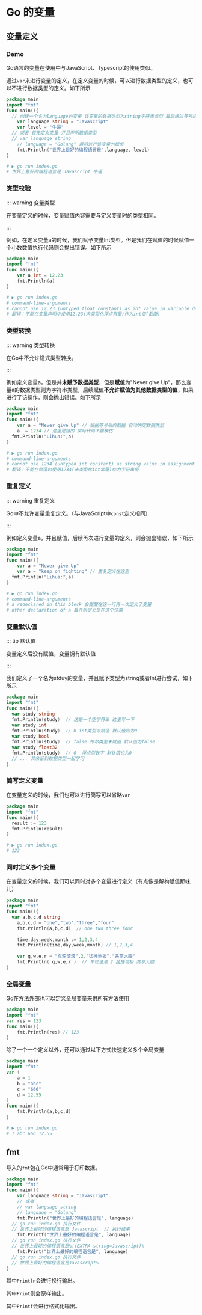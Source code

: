 # Go 的变量

## 变量定义

### Demo

Go语言的变量在使用中与JavaScript、Typescript的使用类似。

通过`var`来进行变量的定义，在定义变量的时候，可以进行数据类型的定义，也可以不进行数据类型的定义。如下所示

```go
package main
import "fmt"
func main(){
  // 创建一个名为language的变量 该变量的数据类型为string字符串类型 最后通过等号进行赋值
	var language string = "Javascript"
	var level = "牛逼"
  // 或者 首先定义变量 并且声明数据类型  
  // var language string
	// language = "Golang" 最后进行该变量的赋值
	fmt.Println("世界上最好的编程语言是",language, level)
}
```

```sh
# ▶ go run index.go
# 世界上最好的编程语言是 Javascript 牛逼
```

### 类型校验

::: warning 变量类型

在变量定义的时候，变量赋值内容需要与定义变量时的类型相同。

:::

例如，在定义变量a的时候，我们赋予变量Int类型。但是我们在赋值的时候赋值一个小数数值执行代码则会抛出错误。如下所示

```go
package main
import "fmt"
func main(){
	var a int = 12.23
	fmt.Println(a)
}
```

```sh
# ▶ go run index.go
# command-line-arguments
# cannot use 12.23 (untyped float constant) as int value in variable declaration (truncated)
# 翻译：不能在变量声明中使用12.23(未类型化浮点常量)作为int值(截断)
```

### 类型转换

::: warning 类型转换

在Go中不允许隐式类型转换。

:::

例如定义变量a，但是并**未赋予数据类型**，但是**赋值**为"Never give Up"，那么变量a的数据类型则为字符串类型，后续赋值**不允许赋值为其他数据类型的值**，如果进行了该操作，则会抛出错误。如下所示

```go
package main
import "fmt"
func main(){
	var a = "Never give Up" // 根据等号后的数据 自动确定数据类型
	a  = 1234 // 这里是错的 实际代码不要模仿
  fmt.Println("Lihua:",a)
}
```

```sh
# ▶ go run index.go
# command-line-arguments
# cannot use 1234 (untyped int constant) as string value in assignment
# 翻译：不能在赋值时使用1234(未类型化int常量)作为字符串值
```

### 重复定义

::: warning 重复定义

Go中不允许变量重复定义。（与JavaScript中`const`定义相同）

:::

例如定义变量a，并且赋值，后续再次进行变量的定义，则会抛出错误，如下所示

```go
package main
import "fmt"
func main(){
	var a = "Never give Up"
	var a = "keep on fighting" // 重复定义在这里
  fmt.Println("Lihua:",a)
}
```

```sh
# ▶ go run index.go
# command-line-arguments
# a redeclared in this block 会提醒在这一行再一次定义了变量
# other declaration of a 最开始定义是在这个位置
```

### 变量默认值

::: tip 默认值

变量定义后没有赋值，变量拥有默认值

:::

我们定义了一个名为stduy的变量，并且赋予类型为string或者Int进行尝试，如下所示

```go
package main
import "fmt"
func main(){
  var study string
  fmt.Println(study)  // 这是一个空字符串 这里写一下
  var study int
  fmt.Println(study)  // 0 int类型未赋值 默认值则为0
  var study bool
  fmt.Println(study)  // false 布尔类型未赋值 默认值为false
  var study float32
  fmt.Println(study)  // 0  浮点型数字 默认值也为0
  // ... 其余留到数据类型一起学习
}
```

### 简写定义变量

在变量定义的时候，我们也可以进行简写可以省略`var`

```go
package main
import "fmt"
func main(){
  result := 123
  fmt.Println(result)
}
```

```sh
# ▶ go run index.go
# 123
```

### 同时定义多个变量

在变量定义的时候，我们可以同时对多个变量进行定义（有点像是解构赋值那味儿）

```go
package main
import "fmt"
func main(){
  var a,b,c,d string
	a,b,c,d = "one","two","three","four"
	fmt.Println(a,b,c,d)  // one two three four
 
	time,day,week,month := 1,2,3,4
	fmt.Println(time,day,week,month) // 1,2,3,4
  
	var q,w,e,r = "车轮滚滚",2,"猛捶地板","共享大脑"
	fmt.Println( q,w,e,r )  // 车轮滚滚 2 猛捶地板 共享大脑
}
```

### 全局变量

Go在方法外部也可以定义全局变量来供所有方法使用

```go
package main
import "fmt"
var res = 123
func main(){
	fmt.Println(res) // 123
}
```

除了一个一个定义以外，还可以通过以下方式快速定义多个全局变量

```go
package main
import "fmt"
var (
	a = 1
	b = "abc"
	c = "666"
	d = 12.55
)
func main(){
	fmt.Println(a,b,c,d)
}
```

```sh
# ▶ go run index.go
# 1 abc 666 12.55
```

## fmt

导入的`fmt`包在Go中通常用于打印数据。

```go
package main
import "fmt"
func main(){
	var language string = "Javascript"
	// 或者
	// var language string
	// language = "Golang"
	fmt.Println("世界上最好的编程语言是", language)
  // go run index.go 执行文件
  // 世界上最好的编程语言是 Javascript  // 执行结果
	fmt.Printf("世界上最好的编程语言是", language)
  // go run index.go 执行文件
  // 世界上最好的编程语言是%!(EXTRA string=Javascript)%   
	fmt.Print("世界上最好的编程语言是", language)
  // go run index.go 执行文件
  // 世界上最好的编程语言是Javascript%   
}
```

其中`Println`会进行换行输出。 

其中`Print`则会原样输出。

其中`Printf`会进行格式化输出。

